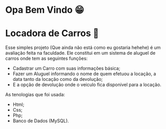 # Opa Bem Vindo 😁 
# Locadora de Carros 🚗

Esse simples projeto (Que ainda não está como eu gostaria hehehe) é um avaliação feita na faculdade. Ele constitui em um sistema de aluguel de carros onde tem as seguintes funções:

- Cadastrar um Carro com suas informações básica;
- Fazer um Aluguel informando o nome de quem efetuou a locação, a data tanto da locação como da devolução;
- E a opção de devolução onde o veiculo fica disponivel para a locação.

As tenologias que foi usada:

- Html;
- Css;
- Php;
- Banco de Dados (MySQL).
